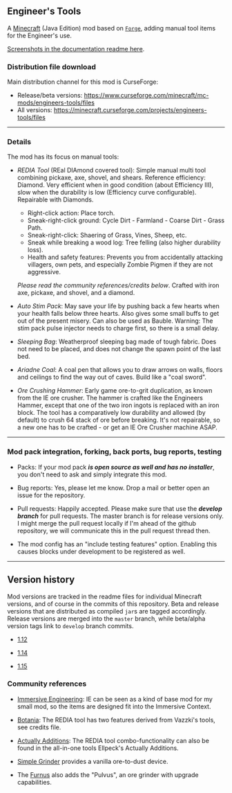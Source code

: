 
## Engineer's Tools

A [Minecraft](https://minecraft.net) (Java Edition) mod based on
[`Forge`](http://www.minecraftforge.net/), adding manual tool items
for the Engineer's use.

[Screenshots in the documentation readme here](documentation/readme.md).

### Distribution file download

Main distribution channel for this mod is CurseForge:

  - Release/beta versions: https://www.curseforge.com/minecraft/mc-mods/engineers-tools/files
  - All versions: https://minecraft.curseforge.com/projects/engineers-tools/files

----
### Details

The mod has its focus on manual tools:

- *REDIA Tool* (REal DIAmond covered tool): Simple manual multi tool combining
  pickaxe, axe, shovel, and shears. Reference efficiency: Diamond. Very efficient
  when in good condition (about Efficiency III), slow when the durability is low
  (Efficiency curve configurable). Repairable with Diamonds.

  - Right-click action: Place torch.
  - Sneak-right-click ground: Cycle Dirt - Farmland - Coarse Dirt - Grass Path.
  - Sneak-right-click: Shaering of Grass, Vines, Sheep, etc.
  - Sneak while breaking a wood log: Tree felling (also higher durability loss).
  - Health and safety features: Prevents you from accidentally attacking villagers,
    own pets, and especially Zombie Pigmen if they are not aggressive.

  *Please read the community references/credits below*. Crafted with iron axe,
  pickaxe, and shovel, and a diamond.

- *Auto Stim Pack*: May save your life by pushing back a few hearts when your
  health falls below three hearts. Also gives some small buffs to get out of the
  present misery. Can also be used as Bauble. Warning: The stim pack pulse
  injector needs to charge first, so there is a small delay.

- *Sleeping Bag*: Weatherproof sleeping bag made of tough fabric. Does not need
  to be placed, and does not change the spawn point of the last bed.

- *Ariadne Coal*: A coal pen that allows you to draw arrows on walls, floors
  and ceilings to find the way out of caves. Build like a "coal sword".

- *Ore Crushing Hammer*: Early game ore-to-grit duplication, as known from
  the IE ore crusher. The hammer is crafted like the Engineers Hammer, except
  that one of the two iron ingots is replaced with an iron block. The tool
  has a comparatively low durability and allowed (by default) to crush 64
  stack of ore before breaking. It's not repairable, so a new one has to be
  crafted - or get an IE Ore Crusher machine ASAP.

----
### Mod pack integration, forking, back ports, bug reports, testing

  - Packs: If your mod pack ***is open source as well and has no installer***,
    you don't need to ask and simply integrate this mod.

  - Bug reports: Yes, please let me know. Drop a mail or better open an issue
    for the repository.

  - Pull requests: Happily accepted. Please make sure that use the ***develop
    branch*** for pull requests. The master branch is for release versions only.
    I might merge the pull request locally if I'm ahead of the github repository,
    we will communicate this in the pull request thread then.

  - The mod config has an "include testing features" option. Enabling this causes
    blocks under development to be registered as well.

----
## Version history

Mod versions are tracked in the readme files for individual Minecraft versions, and
of course in the commits of this repository. Beta and release versions that are
distributed as compiled `jar`s are tagged accordingly. Release versions are merged
into the `master` branch, while beta/alpha version tags link to `develop` branch
commits.

  - [1.12](1.12/readme.md)

  - [1.14](1.14/readme.md)

  - [1.15](1.15/readme.md)

### Community references

- [Immersive Engineering](https://github.com/BluSunrize/ImmersiveEngineering/):
  IE can be seen as a kind of base mod for my small mod, so the items are designed
  fit into the Immersive Context.

- [Botania](https://botaniamod.net/): The REDIA tool has two features derived from
  Vazzki's tools, see credits file.

- [Actually Additions](https://github.com/Ellpeck/ActuallyAdditions): The REDIA
  tool combo-functionality can also be found in the all-in-one tools Ellpeck's
  Actually Additions.

- [Simple Grinder](https://www.curseforge.com/minecraft/mc-mods/simple-grinder) provides
  a vanilla ore-to-dust device.

- The [Furnus](https://www.curseforge.com/minecraft/mc-mods/furnus) also adds the "Pulvus",
  an ore grinder with upgrade capabilities.</li>
